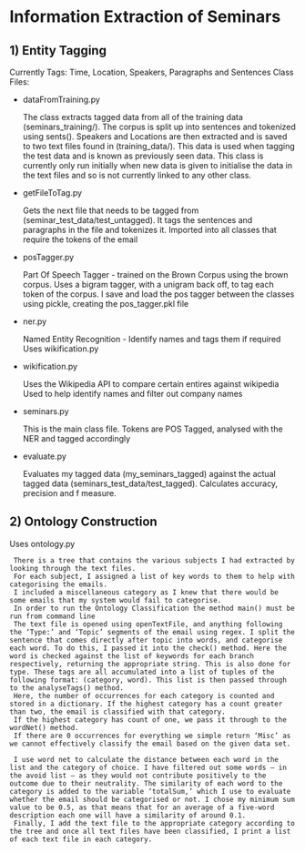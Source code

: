 # Information Extraction of Seminars

## 1) Entity Tagging
Currently Tags: Time, Location, Speakers, Paragraphs and Sentences
Class Files:
* dataFromTraining.py


    The class extracts tagged data from all of the training data (seminars_training/).
    The corpus is split up into sentences and tokenized using sents().
    Speakers and Locations are then extracted and is saved to two text files found in (training_data/). This data is used when tagging the test data and is known as previously seen data.
    This class is currently only run initially when new data is given to initialise the data in the text files and so is not currently linked to any other class.

* getFileToTag.py
    


    Gets the next file that needs to be tagged from (seminar_test_data/test_untagged).
    It tags the sentences and paragraphs in the file and tokenizes it.
    Imported into all classes that require the tokens of the email

* posTagger.py



    Part Of Speech Tagger - trained on the Brown Corpus using the brown corpus. 
    Uses a bigram tagger, with a unigram back off, to tag each token of the corpus.
    I save and load the pos tagger between the classes using pickle, creating the pos_tagger.pkl file
    
* ner.py


    Named Entity Recognition - Identify names and tags them if required
    Uses wikification.py
    
* wikification.py


    Uses the Wikipedia API to compare certain entires against wikipedia 
    Used to help identify names and filter out company names
    
* seminars.py



    This is the main class file.
    Tokens are POS Tagged, analysed with the NER and tagged accordingly
    
* evaluate.py


    Evaluates my tagged data (my_seminars_tagged) against the actual tagged data (seminars_test_data/test_tagged).
    Calculates accuracy, precision and f measure.

## 2) Ontology Construction
Uses ontology.py

     There is a tree that contains the various subjects I had extracted by looking through the text files. 
     For each subject, I assigned a list of key words to them to help with categorising the emails. 
     I included a miscellaneous category as I knew that there would be some emails that my system would fail to categorise.
     In order to run the Ontology Classification the method main() must be run from command line
     The text file is opened using openTextFile, and anything following the ‘Type:’ and ‘Topic’ segments of the email using regex. I split the sentence that comes directly after topic into words, and categorise each word. To do this, I passed it into the check() method. Here the word is checked against the list of keywords for each branch respectively, returning the appropriate string. This is also done for type. These tags are all accumulated into a list of tuples of the following format: (category, word). This list is then passed through to the analyseTags() method.
     Here, the number of occurrences for each category is counted and stored in a dictionary. If the highest category has a count greater than two, the email is classified with that category. 
     If the highest category has count of one, we pass it through to the wordNet() method.
     If there are 0 occurrences for everything we simple return ‘Misc’ as we cannot effectively classify the email based on the given data set.
     
     I use word net to calculate the distance between each word in the list and the category of choice. I have filtered out some words – in the avoid list – as they would not contribute positively to the outcome due to their neutrality. The similarity of each word to the category is added to the variable ‘totalSum,’ which I use to evaluate whether the email should be categorised or not. I chose my minimum sum value to be 0.5, as that means that for an average of a five-word description each one will have a similarity of around 0.1.
     Finally, I add the text file to the appropriate category according to the tree and once all text files have been classified, I print a list of each text file in each category.

    
 